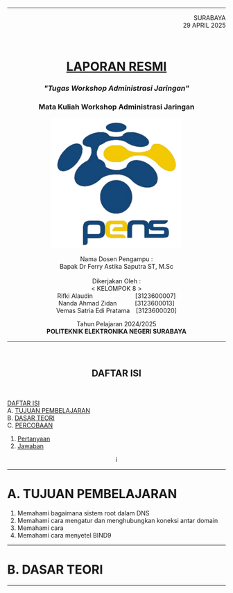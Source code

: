 
---

<p align="right">
    SURABAYA <br> 29 APRIL 2025
</p> <br>

<h1 align="center"><ins>LAPORAN RESMI</ins></h1>
<h3 align="center"><em>"Tugas Workshop Administrasi Jaringan"</em></h3>
<h3 align="center">Mata Kuliah Workshop Administrasi Jaringan</h3>

<p align="center">
<img  src="https://github.com/Zorgons905/AdminJaringan2025/blob/main/Gambar/PENS.png" width="300" height="300"><br>
</p>

<p align="center">
Nama Dosen Pengampu : <br> 
Bapak Dr Ferry Astika Saputra ST, M.Sc <br>
<br>
Dikerjakan Oleh : <br>
< KELOMPOK 8 ><br>
Rifki Alaudin&emsp;&emsp;&emsp;&emsp;&emsp;&emsp;&emsp;[3123600007]<br>
Nanda Ahmad Zidan&emsp;&emsp;&emsp;[3123600013]<br>
Vemas Satria Edi Pratama&emsp;[3123600020]<br>
</p>

<p align="center">
Tahun Pelajaran 2024/2025 <br>
<strong>POLITEKNIK ELEKTRONIKA NEGERI SURABAYA</strong>
</p>

---
<br>

<h2 align="center">DAFTAR ISI</h2>
<br>

[DAFTAR ISI](#daftar-isi)<br>
A. [TUJUAN PEMBELAJARAN](#a-tujuan-pembelajaran)<br>
B. [DASAR TEORI](#b-dasar-teori)<br>
C. [PERCOBAAN](#c-percobaan)<br>
1. [Pertanyaan](#1-pertanyaan)<br>
2. [Jawaban](#2-jawaban)<br>


<p align="center">i</p>

---

# A. TUJUAN PEMBELAJARAN
1. Memahami bagaimana sistem root dalam DNS
2. Memahami cara mengatur dan menghubungkan koneksi antar domain
3. Memahami cara 
4. Memahami cara menyetel BIND9

---

# B. DASAR TEORI

---

